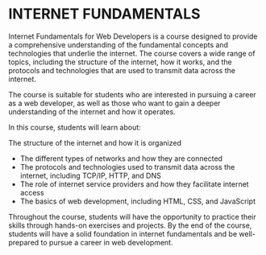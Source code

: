 # INTERNET FUNDAMENTALS

Internet Fundamentals for Web Developers is a course designed to provide a comprehensive understanding of the fundamental concepts and technologies that underlie the internet. 
The course covers a wide range of topics, including the structure of the internet, how it works, and the protocols and technologies that are used to transmit data across the internet.

The course is suitable for students who are interested in pursuing a career as a web developer, as well as those who want to gain a deeper understanding of the internet and how it operates.

In this course, students will learn about:

The structure of the internet and how it is organized
- The different types of networks and how they are connected
- The protocols and technologies used to transmit data across the internet, including TCP/IP, HTTP, and DNS
- The role of internet service providers and how they facilitate internet access
- The basics of web development, including HTML, CSS, and JavaScript


Throughout the course, students will have the opportunity to practice their skills through hands-on exercises and projects.
By the end of the course, students will have a solid foundation in internet fundamentals and be well-prepared to pursue a career in web development.
